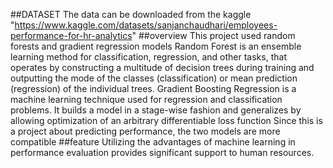 ##DATASET
The data can be downloaded from the kaggle "https://www.kaggle.com/datasets/sanjanchaudhari/employees-performance-for-hr-analytics"
##overview
This project used random forests and gradient regression models Random Forest is an ensemble learning method for classification, regression, and other tasks, 
that operates by constructing a multitude of decision trees during training and outputting the mode of the classes (classification) or mean prediction (regression) of the individual trees.
Gradient Boosting Regression is a machine learning technique used for regression and classification problems. It builds a model in a stage-wise fashion and generalizes by allowing optimization of an arbitrary differentiable loss function
Since this is a project about predicting performance, the two models are more compatible
##feature
Utilizing the advantages of machine learning in performance evaluation provides significant support to human resources.
